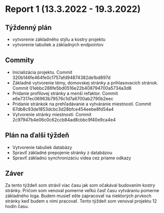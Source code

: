 ﻿# Report 1 (13.3.2022 - 19.3.2022)
## Týždenný plán

 - vytvorenie základného stýlu a kostry projektu
 - vytvorenie tabuliek a základných endpointov
 
## Commity
 - Inicializácia projektu. Commit 320b146fe464fe0c1757afd94874382de1bd897d
 - Základné vytvorenie témy, domovskej stránky a prihlasovacích stránok. Commit 01ebbc286fe5bd0516e22b408794700a5734a3d8
 - Pridanie profilovej stránky a menší refaktor. Commit e6e7317ec06963b79576c1d7a6700ab2790b2eec
 - Pridanie stránkok na prehľadávanie a vytváranie miestností. Commit 67db8c93de1853dcbc3d28bfce454eebe8fd54a4
 - Vytvorenie stránky miestností. Commit 2c97947b4e06c0c62ccb84ad8cbbc9f40e9ca4e4

## Plán na ďalši týždeň

 - Vytvorenie tabuliek databázy
 - Spraviť základné prepojenie stránky z databázou
 - Spraviť základnú synchronizáciu videa cez priame odkazy

## Záver
Za tento týždeň som strávil viac času jak som očakával budovaním kostry stránky. Pričom som venoval pomerne veľkú časť času vytváraniu pomerne základného loga. Budem musieť ešte zapracovať na niektorých prvkoch stránky keď budem s nimi pracovať. Tento týždeň som venoval projektu 12 hodín času.

